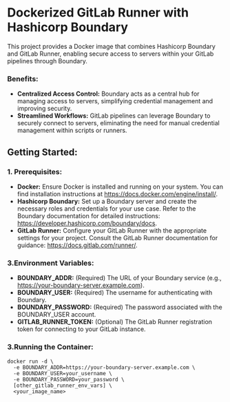 # Dockerized GitLab Runner with Hashicorp Boundary

This project provides a Docker image that combines Hashicorp Boundary and GitLab Runner, enabling secure access to servers within your GitLab pipelines through Boundary.

### Benefits:

- **Centralized Access Control:** Boundary acts as a central hub for managing access to servers, simplifying credential management and improving security.
- **Streamlined Workflows:** GitLab pipelines can leverage Boundary to securely connect to servers, eliminating the need for manual credential management within scripts or runners.

## Getting Started:

### 1. Prerequisites:

- **Docker:** Ensure Docker is installed and running on your system. You can find installation instructions at https://docs.docker.com/engine/install/.
- **Hashicorp Boundary:** Set up a Boundary server and create the necessary roles and credentials for your use case. Refer to the Boundary documentation for detailed instructions: https://developer.hashicorp.com/boundary/docs.
- **GitLab Runner:** Configure your GitLab Runner with the appropriate settings for your project. Consult the GitLab Runner documentation for guidance: https://docs.gitlab.com/runner/.

### 3.Environment Variables:

- **BOUNDARY_ADDR:** (Required) The URL of your Boundary service (e.g., https://your-boundary-server.example.com).
- **BOUNDARY_USER:** (Required) The username for authenticating with Boundary.
- **BOUNDARY_PASSWORD:** (Required) The password associated with the BOUNDARY_USER account.
- **GITLAB_RUNNER_TOKEN:** (Optional) The GitLab Runner registration token for connecting to your GitLab instance.

### 3.Running the Container:

```
docker run -d \
  -e BOUNDARY_ADDR=https://your-boundary-server.example.com \
  -e BOUNDARY_USER=your_username \
  -e BOUNDARY_PASSWORD=your_password \
  [other_gitlab_runner_env_vars] \
  <your_image_name>
```
